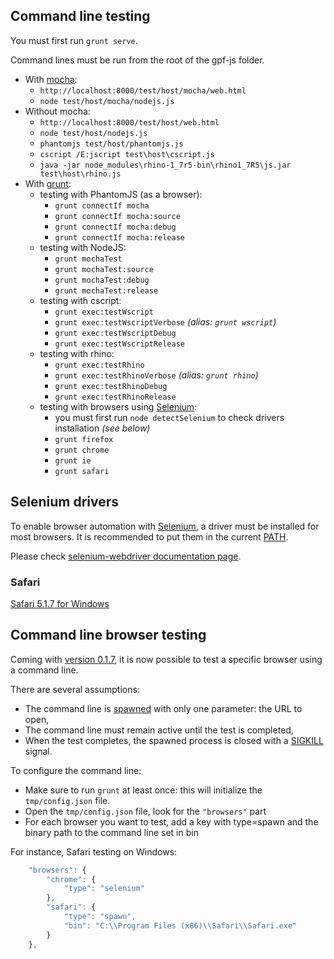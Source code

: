 ## Command line testing

You must first run `grunt serve`.

Command lines must be run from the root of the gpf-js folder.

* With [mocha](https://mochajs.org/):
    * `http://localhost:8000/test/host/mocha/web.html`
    * `node test/host/mocha/nodejs.js`
* Without mocha:
    * `http://localhost:8000/test/host/web.html`
    * `node test/host/nodejs.js`
    * `phantomjs test/host/phantomjs.js`
    * `cscript /E:jscript test\host\cscript.js`
    * `java -jar node_modules\rhino-1_7r5-bin\rhino1_7R5\js.jar test\host\rhino.js`
* With [grunt](http://gruntjs.com/):
    * testing with PhantomJS (as a browser):
        * `grunt connectIf mocha`
        * `grunt connectIf mocha:source`
        * `grunt connectIf mocha:debug`
        * `grunt connectIf mocha:release`
    * testing with NodeJS:
        * `grunt mochaTest`
        * `grunt mochaTest:source`
        * `grunt mochaTest:debug`
        * `grunt mochaTest:release`
    * testing with cscript:
        * `grunt exec:testWscript`
        * `grunt exec:testWscriptVerbose` *(alias: `grunt wscript`)*
        * `grunt exec:testWscriptDebug`
        * `grunt exec:testWscriptRelease`
    * testing with rhino:
        * `grunt exec:testRhino`
        * `grunt exec:testRhinoVerbose` *(alias: `grunt rhino`)*
        * `grunt exec:testRhinoDebug`
        * `grunt exec:testRhinoRelease`
    * testing with browsers using [Selenium](http://www.seleniumhq.org/):
        * you must first run `node detectSelenium` to check drivers installation *(see below)*
        * `grunt firefox`
        * `grunt chrome`
        * `grunt ie`
        * `grunt safari`

## Selenium drivers

To enable browser automation with [Selenium](http://www.seleniumhq.org/), a driver must be installed for most browsers.
It is recommended to put them in the current [PATH](https://en.wikipedia.org/wiki/PATH_%28variable%29).

Please check
[selenium-webdriver documentation page](http://seleniumhq.github.io/selenium/docs/api/javascript/index.html).

### Safari

[Safari 5.1.7 for Windows](http://appldnld.apple.com/Safari5/041-5487.20120509.INU8B/SafariSetup.exe)

## Command line browser testing

Coming with [version 0.1.7](http://gpf-js.blogspot.ca/2017/03/release-017.html), it is now possible to test a specific
browser using a command line.

There are several assumptions:
- The command line is
[spawned](https://nodejs.org/api/child_process.html#child_process_child_process_spawn_command_args_options) with only
one parameter: the URL to open,
- The command line must remain active until the test is completed,
- When the test completes, the spawned process is closed with a
[SIGKILL](https://nodejs.org/api/process.html#process_signal_events) signal.

To configure the command line:
- Make sure to run `grunt` at least once: this will initialize the `tmp/config.json` file. 
- Open the `tmp/config.json` file, look for the `"browsers"` part
- For each browser you want to test, add a key with type=spawn and the binary path to the command line set in bin

For instance, Safari testing on Windows:

```javascript
    "browsers": {
        "chrome": {
            "type": "selenium"
        },
        "safari": {
            "type": "spawn",
            "bin": "C:\\Program Files (x86)\\Safari\\Safari.exe"
        }
    },
```
